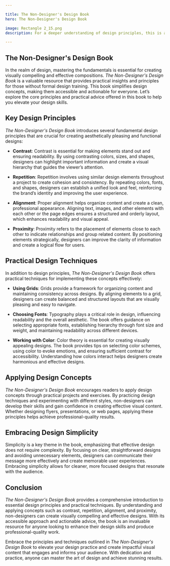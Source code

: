 ```yaml
---

title: The Non-Designer's Design Book
hero: The Non-Designer's Design Book

image: Rectangle 2_15.png
description: For a deeper understanding of design principles, this is a must read.

---
```


## The Non-Designer's Design Book

In the realm of design, mastering the fundamentals is essential for creating visually compelling and effective compositions. *The Non-Designer's Design Book* is a valuable resource that provides practical insights and principles for those without formal design training. This book simplifies design concepts, making them accessible and actionable for everyone. Let’s explore the core principles and practical advice offered in this book to help you elevate your design skills.

## Key Design Principles

*The Non-Designer's Design Book* introduces several fundamental design principles that are crucial for creating aesthetically pleasing and functional designs:

- **Contrast**: Contrast is essential for making elements stand out and ensuring readability. By using contrasting colors, sizes, and shapes, designers can highlight important information and create a visual hierarchy that guides the viewer’s attention.

- **Repetition**: Repetition involves using similar design elements throughout a project to create cohesion and consistency. By repeating colors, fonts, and shapes, designers can establish a unified look and feel, reinforcing the brand’s identity and improving the user experience.

- **Alignment**: Proper alignment helps organize content and create a clean, professional appearance. Aligning text, images, and other elements with each other or the page edges ensures a structured and orderly layout, which enhances readability and visual appeal.

- **Proximity**: Proximity refers to the placement of elements close to each other to indicate relationships and group related content. By positioning elements strategically, designers can improve the clarity of information and create a logical flow for users.

## Practical Design Techniques

In addition to design principles, *The Non-Designer's Design Book* offers practical techniques for implementing these concepts effectively:

- **Using Grids**: Grids provide a framework for organizing content and maintaining consistency across designs. By aligning elements to a grid, designers can create balanced and structured layouts that are visually pleasing and easy to navigate.

- **Choosing Fonts**: Typography plays a critical role in design, influencing readability and the overall aesthetic. The book offers guidance on selecting appropriate fonts, establishing hierarchy through font size and weight, and maintaining readability across different devices.

- **Working with Color**: Color theory is essential for creating visually appealing designs. The book provides tips on selecting color schemes, using color to evoke emotions, and ensuring sufficient contrast for accessibility. Understanding how colors interact helps designers create harmonious and effective designs.

## Applying Design Concepts

*The Non-Designer's Design Book* encourages readers to apply design concepts through practical projects and exercises. By practicing design techniques and experimenting with different styles, non-designers can develop their skills and gain confidence in creating effective visual content. Whether designing flyers, presentations, or web pages, applying these principles helps achieve professional-quality results.

## Embracing Design Simplicity

Simplicity is a key theme in the book, emphasizing that effective design does not require complexity. By focusing on clear, straightforward designs and avoiding unnecessary elements, designers can communicate their message more effectively and create memorable user experiences. Embracing simplicity allows for cleaner, more focused designs that resonate with the audience.

## Conclusion

*The Non-Designer's Design Book* provides a comprehensive introduction to essential design principles and practical techniques. By understanding and applying concepts such as contrast, repetition, alignment, and proximity, non-designers can create visually compelling and effective designs. With its accessible approach and actionable advice, the book is an invaluable resource for anyone looking to enhance their design skills and produce professional-quality work.

Embrace the principles and techniques outlined in *The Non-Designer's Design Book* to elevate your design practice and create impactful visual content that engages and informs your audience. With dedication and practice, anyone can master the art of design and achieve stunning results.
